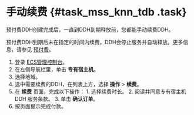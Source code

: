 # 手动续费 {#task_mss_knn_tdb .task}

预付费DDH创建完成后，一直到DDH到期释放前，您都能手动续费DDH。

预付费DDH到期后未在指定的时间内续费，DDH会停止服务并自动释放。更多信息，请参见 [预付费](../../../../cn.zh-CN/产品定价/预付费.md#)。

1.   登录 [ECS管理控制台](https://ecs.console.aliyun.com/#/home)。 
2.   在左侧导航栏里，单击 **专有宿主机**。 
3.   选择地域。 
4.   选中需要续费的DDH，在列表上方，选择 **操作** \> **续费**。 
5.   在 **续费** 页面，完成以下操作： 
    1.  选择续费时长。 
    2.  阅读并同意专有宿主机 DDH 服务条款。 
    3.   单击 **确认订单**。 
6.   按页面提示完成付款。 

